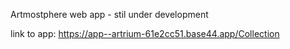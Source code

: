 Artmostphere web app - stil under development

link to app: 
https://app--artrium-61e2cc51.base44.app/Collection
